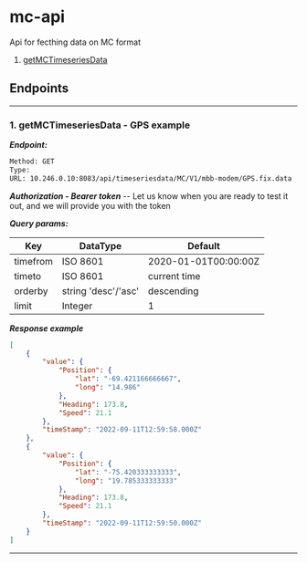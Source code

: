 # mc-api

Api for fecthing data on MC format

<!--- If we have only one group/collection, then no need for the "ungrouped" heading -->
1. [getMCTimeseriesData](#1-getmctimeseriesdata)



## Endpoints


--------



### 1. getMCTimeseriesData - GPS example



***Endpoint:***

```bash
Method: GET
Type: 
URL: 10.246.0.10:8083/api/timeseriesdata/MC/V1/mbb-modem/GPS.fix.data
```

***Authorization - Bearer token***  -- Let us know when you are ready to test it out, and we will provide you with the token

***Query params:***

| Key | DataType | Default |
| --- | ------|-------------|
| timefrom | ISO 8601 | 2020-01-01T00:00:00Z |
| timeto | ISO 8601 | current time |
| orderby | string 'desc'/'asc' | descending |
| limit | Integer | 1 |


***Response example***

```json
[
    {
        "value": {
            "Position": {
                "lat": "-69.421166666667",
                "long": "14.986"
            },
            "Heading": 173.8,
            "Speed": 21.1
        },
        "timeStamp": "2022-09-11T12:59:58.000Z"
    },
    {
        "value": {
            "Position": {
                "lat": "-75.420333333333",
                "long": "19.785333333333"
            },
            "Heading": 173.8,
            "Speed": 21.1
        },
        "timeStamp": "2022-09-11T12:59:50.000Z"
    }
]
```
---
